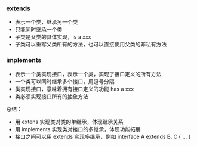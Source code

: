 ### extends

- 表示一个类，继承另一个类
- 只能同时继承一个类
- 子类是父类的具体实现，is a xxx
- 子类可以重写父类所有的方法，也可以直接使用父类的非私有方法

### implements

- 表示一个类实现接口，表示一个类，实现了接口定义的所有方法
- 一个类可以同时继承多个接口，用逗号分隔
- 类实现接口，意味着拥有接口定义的功能 has a xxx
- 类必须实现接口所有的抽象方法

总结：

- 用 extens 实现类对类的单继承，体现继承关系
- 用 implements 实现类对接口的多继承，体现功能拓展
- 接口之间可以用 extends 实现多继承，例如 interface A extends B, C { ... }
